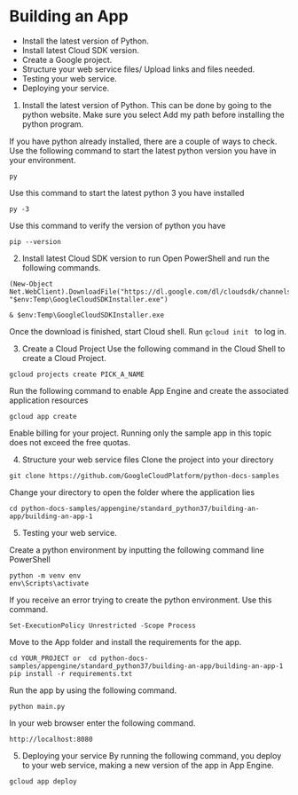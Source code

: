 # Building an App

+ Install the latest version of Python.
+ Install latest Cloud SDK version.
+ Create a Google project.
+ Structure your web service files/ Upload links and files needed.
+ Testing your web service.
+ Deploying your service. 

1. Install the latest version of Python.
This can be done by going to the python website. Make sure you select Add my path before installing the python program.

If you have python already installed, there are a couple of ways to check.
Use the following command to start the latest python version you have in your environment.
```
py     
```
Use this command to start the latest python 3 you have installed
```
py -3
```
Use this command to verify the version of python you have
```
pip --version  
```

2. Install latest Cloud SDK version to run
Open PowerShell and run the following commands.

```
(New-Object Net.WebClient).DownloadFile("https://dl.google.com/dl/cloudsdk/channels/rapid/GoogleCloudSDKInstaller.exe", "$env:Temp\GoogleCloudSDKInstaller.exe")

& $env:Temp\GoogleCloudSDKInstaller.exe
```
Once the download is finished, start Cloud shell.
Run ```gcloud init ``` to log in.

3. Create a Cloud Project
Use the following command in the Cloud Shell to create a Cloud Project.
```
gcloud projects create PICK_A_NAME
```
Run the following command to enable App Engine and create the associated application resources
```
gcloud app create
```
Enable billing for your project. Running only the sample app in this topic does not exceed the free quotas.

4. Structure your web service files
Clone the project into your directory
```
git clone https://github.com/GoogleCloudPlatform/python-docs-samples
```

Change your directory to open the folder where the application lies
```
cd python-docs-samples/appengine/standard_python37/building-an-app/building-an-app-1
```

5. Testing your web service.

Create a python environment by inputting the following command line PowerShell
```
python -m venv env
env\Scripts\activate
```

If you receive an error trying to create the python environment. Use this command.
```
Set-ExecutionPolicy Unrestricted -Scope Process
```

Move to the App folder and install the requirements for the app.
```
cd YOUR_PROJECT or  cd python-docs-samples/appengine/standard_python37/building-an-app/building-an-app-1      
pip install -r requirements.txt
```

Run the app by using the following command.
```
python main.py
```

In your web browser enter the following command.
```
http://localhost:8080
```
5. Deploying your service
By running the following command, you deploy to your web service, making a new version of the app in App Engine.
```
gcloud app deploy
```
